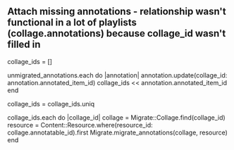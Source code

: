 
Attach missing annotations  - relationship wasn't functional in a lot of playlists (collage.annotations) because collage_id wasn't filled in 
-----------------

collage_ids = []

unmigrated_annotations.each do |annotation|
  annotation.update(collage_id: annotation.annotated_item_id)
  collage_ids << annotation.annotated_item_id
end

collage_ids = collage_ids.uniq

collage_ids.each do |collage_id|
  collage = Migrate::Collage.find(collage_id)
  resource = Content::Resource.where(resource_id: collage.annotatable_id).first
  Migrate.migrate_annotations(collage, resource)
end